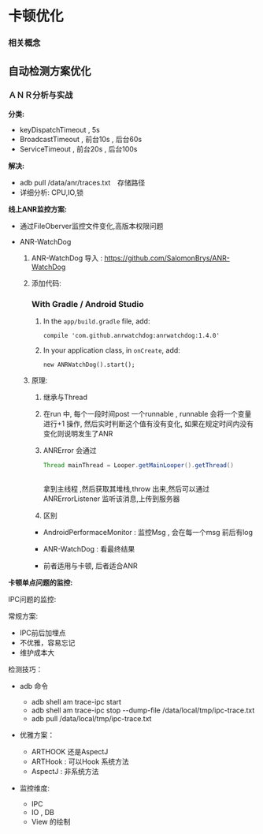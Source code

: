 # 卡顿优化

### 相关概念



## 自动检测方案优化



### ＡＮＲ分析与实战

**分类:**

* keyDispatchTimeout , 5s
* BroadcastTimeout , 前台10s , 后台60s
* ServiceTimeout , 前台20s , 后台100s

**解决:**

* adb pull /data/anr/traces.txt　存储路径
* 详细分析: CPU,IO,锁

**线上ANR监控方案:**

* 通过FileOberver监控文件变化,高版本权限问题

* ANR-WatchDog

    1. ANR-WatchDog 导入 : https://github.com/SalomonBrys/ANR-WatchDog

    2. 添加代码:

        ### With Gradle / Android Studio

        1. In the `app/build.gradle` file, add:

            ```
            compile 'com.github.anrwatchdog:anrwatchdog:1.4.0'
            ```

        2. In your application class, in `onCreate`, add:

            ```
            new ANRWatchDog().start();
            ```

    3. 原理:

        1. 继承与Thread

        2. 在run 中, 每个一段时间post 一个runnable , runnable 会将一个变量进行+1 操作, 然后实时判断这个值有没有变化, 如果在规定时间内没有变化则说明发生了ANR

        3. ANRError 会通过

            ```java
            Thread mainThread = Looper.getMainLooper().getThread()
                
            ```

            拿到主线程 ,然后获取其堆栈,throw 出来,然后可以通过ANRErrorListener 监听该消息,上传到服务器

            

        4. 区别

          * AndroidPerformaceMonitor : 监控Msg , 会在每一个msg 前后有log

          * ANR-WatchDog : 看最终结果

          * 前者适用与卡顿, 后者适合ANR



**卡顿单点问题的监控:**

IPC问题的监控:

常规方案:

* IPC前后加埋点
* 不优雅，容易忘记
* 维护成本大

检测技巧：

* adb 命令

    * adb shell am trace-ipc start
    * adb shell am trace-ipc stop --dump-file /data/local/tmp/ipc-trace.txt
    * adb pull  /data/local/tmp/ipc-trace.txt

* 优雅方案：

    * ARTHOOK 还是AspectJ
    * ARTHook : 可以Hook 系统方法
    * AspectJ : 非系统方法

* 监控维度:

    * IPC
    * IO , DB 
    * View 的绘制

    
